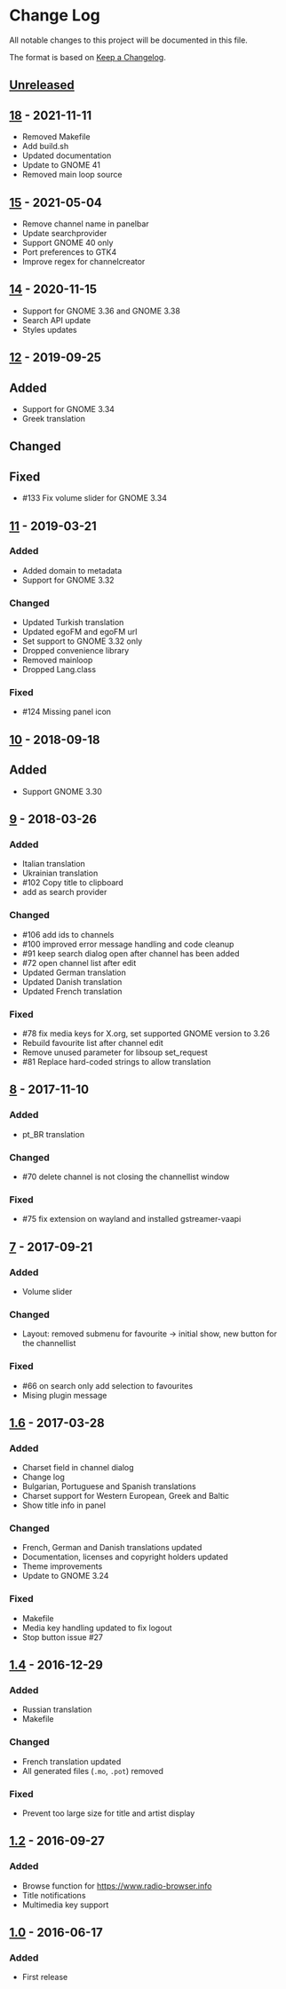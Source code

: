 # Change Log

All notable changes to this project will be documented in this file.

The format is based on [Keep a Changelog](http://keepachangelog.com/).

## [Unreleased]

## [18] - 2021-11-11

- Removed Makefile
- Add build.sh
- Updated documentation
- Update to GNOME 41
- Removed main loop source

## [15] - 2021-05-04

- Remove channel name in panelbar
- Update searchprovider
- Support GNOME 40 only
- Port preferences to GTK4
- Improve regex for channelcreator

## [14] - 2020-11-15

- Support for GNOME 3.36 and GNOME 3.38
- Search API update
- Styles updates

## [12] - 2019-09-25

## Added
- Support for GNOME 3.34
- Greek translation

## Changed

## Fixed
- #133 Fix volume slider for GNOME 3.34

## [11] - 2019-03-21

### Added
- Added domain to metadata
- Support for GNOME 3.32

### Changed
- Updated Turkish translation
- Updated egoFM and egoFM url
- Set support to GNOME 3.32 only
- Dropped convenience library
- Removed mainloop
- Dropped Lang.class

### Fixed
- #124 Missing panel icon

## [10] - 2018-09-18

## Added
- Support GNOME 3.30

## [9] - 2018-03-26

### Added
- Italian translation
- Ukrainian translation
- #102 Copy title to clipboard
- add as search provider

### Changed
- #106 add ids to channels
- #100 improved error message handling and code cleanup
- #91 keep search dialog open after channel has been added
- #72 open channel list after edit
- Updated German translation
- Updated Danish translation
- Updated French translation

### Fixed
- #78 fix media keys for X.org, set supported GNOME version to 3.26
- Rebuild favourite list after channel edit
- Remove unused parameter for libsoup set_request
- #81 Replace hard-coded strings to allow translation

## [8] - 2017-11-10

### Added
- pt_BR translation

### Changed
- #70 delete channel is not closing the channellist window

### Fixed
- #75 fix extension on wayland and installed gstreamer-vaapi

## [7] - 2017-09-21

### Added
- Volume slider

### Changed
- Layout: removed submenu for favourite -> initial show, new button for the channellist

### Fixed
- #66 on search only add selection to favourites
- Mising plugin message

## [1.6] - 2017-03-28

### Added
- Charset field in channel dialog
- Change log
- Bulgarian, Portuguese and Spanish translations
- Charset support for Western European, Greek and Baltic
- Show title info in panel

### Changed
- French, German and Danish translations updated
- Documentation, licenses and copyright holders updated
- Theme improvements
- Update to GNOME 3.24

### Fixed
- Makefile
- Media key handling updated to fix logout
- Stop button issue #27

## [1.4] - 2016-12-29

### Added
- Russian translation
- Makefile

### Changed
- French translation updated
- All generated files (`.mo`, `.pot`) removed

### Fixed
- Prevent too large size for title and artist display

## [1.2] - 2016-09-27

### Added
- Browse function for https://www.radio-browser.info
- Title notifications
- Multimedia key support

## [1.0] - 2016-06-17

### Added
- First release

[Unreleased]: https://github.com/hslbck/gnome-shell-extension-radio/tree/master
[18]: https://github.com/hslbck/gnome-shell-extension-radio/releases/tag/v18
[15]: https://github.com/hslbck/gnome-shell-extension-radio/releases/tag/v15
[14]: https://github.com/hslbck/gnome-shell-extension-radio/releases/tag/v14
[12]: https://github.com/hslbck/gnome-shell-extension-radio/releases/tag/v12
[11]: https://github.com/hslbck/gnome-shell-extension-radio/releases/tag/v11
[10]: https://github.com/hslbck/gnome-shell-extension-radio/releases/tag/v10
[9]: https://github.com/hslbck/gnome-shell-extension-radio/releases/tag/v9
[8]: https://github.com/hslbck/gnome-shell-extension-radio/releases/tag/v8
[7]: https://github.com/hslbck/gnome-shell-extension-radio/tree/v7
[1.6]: https://github.com/hslbck/gnome-shell-extension-radio/tree/v1.6
[1.4]: https://github.com/hslbck/gnome-shell-extension-radio/tree/v1.4
[1.2]: https://github.com/hslbck/gnome-shell-extension-radio/tree/v1.2
[1.0]: https://github.com/hslbck/gnome-shell-extension-radio/tree/v1.0
